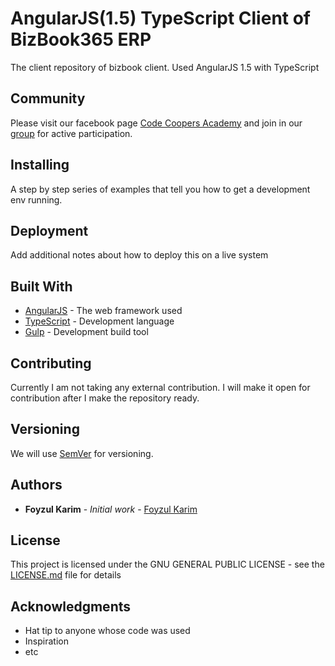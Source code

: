 # AngularJS(1.5) TypeScript Client of BizBook365 ERP
The client repository of bizbook client. Used AngularJS 1.5 with TypeScript

## Community

Please visit our facebook page [Code Coopers Academy](https://www.facebook.com/codecoopersacademy) and join in our [group](https://www.facebook.com/groups/codecoopersacademy/) for active participation.

## Installing

A step by step series of examples that tell you how to get a development env running.


## Deployment

Add additional notes about how to deploy this on a live system

## Built With

* [AngularJS](https://angularjs.org/) - The web framework used
* [TypeScript](https://www.typescriptlang.org/) - Development language
* [Gulp](https://gulpjs.com/) - Development build tool

## Contributing

Currently I am not taking any external contribution. I will make it open for contribution after I make the repository ready. 


## Versioning

We will use [SemVer](http://semver.org/) for versioning. 

## Authors

* **Foyzul Karim** - *Initial work* - [Foyzul Karim](https://github.com/foyzulkarim)

## License

This project is licensed under the GNU GENERAL PUBLIC LICENSE - see the [LICENSE.md](LICENSE.md) file for details

## Acknowledgments

* Hat tip to anyone whose code was used
* Inspiration
* etc
